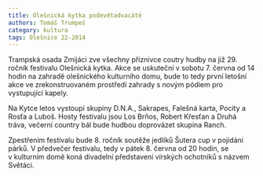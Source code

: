 ```yaml
---
title: Olešnická kytka podevětadvacáté
authors: Tomáš Trumpeš
category: kultura
tags: Olešnice 22-2014 
---
```


Trampská osada Zmijáci zve všechny příznivce coutry hudby na již 29. ročník festivalu Olešnická kytka. Akce se uskuteční v sobotu 7. června od 14 hodin na zahradě olešnického kulturního domu, bude to tedy první letošní akce ve zrekonstruovaném prostředí zahrady s novým pódiem pro vystupující kapely. 

Na Kytce letos vystoupí skupiny D.N.A., Sakrapes, Falešná karta, Pocity a Rosťa a Luboš. Hosty festivalu jsou Los Brňos, Robert Křesťan a Druhá tráva, večerní country bál bude hudbou doprovázet skupina Ranch.

Zpestřením festivalu bude 8. ročník soutěže jedlíků Šutera cup v pojídání párků. V předvečer festivalu, tedy v pátek 8. června od 20 hodin, se v kulturním domě koná divadelní představení vírských ochotníků s názvem Světáci.